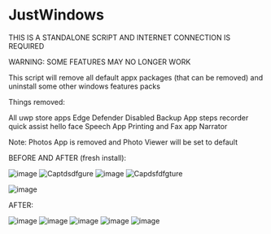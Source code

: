# JustWindows
THIS IS A STANDALONE SCRIPT AND INTERNET CONNECTION IS REQUIRED

WARNING: SOME FEATURES MAY NO LONGER WORK

This script will remove all default appx packages (that can be removed) and uninstall some other windows features packs

Things removed:

All uwp store apps
Edge
Defender Disabled
Backup App
steps recorder
quick assist
hello face
Speech App
Printing and Fax app
Narrator

Note: Photos App is removed and Photo Viewer will be set to default


BEFORE AND AFTER (fresh install):

![image](https://github.com/zoicware/JustWindows/assets/118035521/3b018d0f-0f4b-4b4c-9939-47b2a2bd7ed8)
![Captdsdfgure](https://github.com/zoicware/JustWindows/assets/118035521/ef2427f8-4d06-40b8-af52-f0c710f39467)
![image](https://github.com/zoicware/JustWindows/assets/118035521/194d3a54-27fe-462c-a406-6f620aefdbcc)
![Capdsfdfgture](https://github.com/zoicware/JustWindows/assets/118035521/48777840-1f58-41c7-94dd-900582e207eb)

![image](https://github.com/zoicware/JustWindows/assets/118035521/1abf9a5b-8832-4f71-a37c-d9ef110e4499)



AFTER:

![image](https://github.com/zoicware/JustWindows/assets/118035521/1a08e399-e284-420e-b15e-c138e99bab72)
![image](https://github.com/zoicware/JustWindows/assets/118035521/8b2151f7-09b3-4158-9394-59fd6fa39f8a)
![image](https://github.com/zoicware/JustWindows/assets/118035521/2e1e3b81-01d1-492d-9230-209cdb2d4dd5)
![image](https://github.com/zoicware/JustWindows/assets/118035521/c310cce5-3bc9-4529-a068-b44a21aca6de)
![image](https://github.com/zoicware/JustWindows/assets/118035521/b684f10d-26c0-4319-b2c8-a5014f857ddb)






